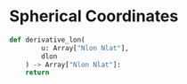 # Spherical Coordinates




```python
def derivative_lon(
        u: Array["Nlon Nlat"], 
        dlon
    ) -> Array["Nlon Nlat"]:
    return 
```